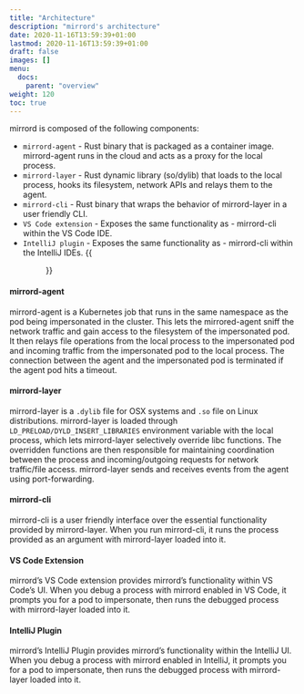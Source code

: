 ```yaml
---
title: "Architecture"
description: "mirrord's architecture"
date: 2020-11-16T13:59:39+01:00
lastmod: 2020-11-16T13:59:39+01:00
draft: false
images: []
menu:
  docs:
    parent: "overview"
weight: 120
toc: true
---
```


mirrord is composed of the following components:

- `mirrord-agent` - Rust binary that is packaged as a container image. mirrord-agent runs in the cloud and acts as a proxy for the local process.
- `mirrord-layer` - Rust dynamic library (so/dylib) that loads to the local process, hooks its filesystem, network APIs and relays them to the agent.
- `mirrord-cli` - Rust binary that wraps the behavior of mirrord-layer in a user friendly CLI.
- `VS Code extension` - Exposes the same functionality as - mirrord-cli within the VS Code IDE.
- `IntelliJ plugin` - Exposes the same functionality as - mirrord-cli within the IntelliJ IDEs.
{{<figure src="architecture.svg" alt="mirrord - Architecure" class="white-background center large-width">}}

#### mirrord-agent

mirrord-agent is a Kubernetes job that runs in the same namespace as the pod being impersonated in the cluster. This lets the mirrored-agent sniff the network traffic and gain access to the filesystem of the impersonated pod. It then relays file operations from the local process to the impersonated pod and incoming traffic from the impersonated pod to the local process. The connection between the agent and the impersonated pod is terminated if the agent pod hits a timeout.

#### mirrord-layer

mirrord-layer is a `.dylib` file for OSX systems and `.so` file on Linux distributions. mirrord-layer is loaded through `LD_PRELOAD/DYLD_INSERT_LIBRARIES` environment variable with the local process, which lets mirrord-layer selectively override libc functions. The overridden functions are then responsible for maintaining coordination between the process and incoming/outgoing requests for network traffic/file access. mirrord-layer sends and receives events from the agent using port-forwarding.

#### mirrord-cli

mirrord-cli is a user friendly interface over the essential functionality provided by mirrord-layer.  When you run mirrord-cli, it runs the process provided as an argument with mirrord-layer loaded into it.

#### VS Code Extension

mirrord’s VS Code extension provides mirrord’s functionality within VS Code’s UI. When you debug a process with mirrord enabled in VS Code, it prompts you for a pod to impersonate, then runs the debugged process with mirrord-layer loaded into it.

#### IntelliJ Plugin

mirrord’s IntelliJ Plugin provides mirrord’s functionality within the IntelliJ UI. When you debug a process with mirrord enabled in IntelliJ, it prompts you for a pod to impersonate, then runs the debugged process with mirrord-layer loaded into it.
